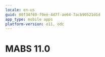 ```yaml
---
locale: en-us
guid: 00f34f69-f9ee-4d7f-ae64-7acb90521d1d
app_type: mobile apps
platform-version: o11, odc
---
```


<div class="hidden"><h1>MABS 11.0</h1></div> 


